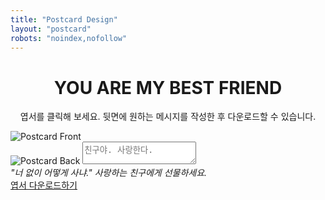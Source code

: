 ```yaml
---
title: "Postcard Design"
layout: "postcard"
robots: "noindex,nofollow"
---
```

<h1 style="text-align:center;">YOU ARE MY BEST FRIEND</h1>
<p style="text-align:center;">엽서를 클릭해 보세요. 뒷면에 원하는 메시지를 작성한 후 다운로드할 수 있습니다.</p>
<div class="postcard-container">
  <div class="postcard" id="postcard">
    <img id="front" src="/images/postcard-1.png" alt="Postcard Front" class="front">
    <div class="back-container" id="back-container">
      <img id="back" src="/images/postcard-back.png" alt="Postcard Back" class="back">
      <textarea id="message" placeholder="친구야. 사랑한다."></textarea>
    </div>
  </div>
  <em class="intro">
    "너 없이 어떻게 사냐." 사랑하는 친구에게 선물하세요.
  </em>
  <div class="download-links">
    <a href="#" id="download-link">엽서 다운로드하기</a>
  </div>
</div>